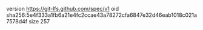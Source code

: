 version https://git-lfs.github.com/spec/v1
oid sha256:5e4f333a1fb6a21e4fc2ccae43a78272cfa6847e32d46eab1018c021a7578d4f
size 257
